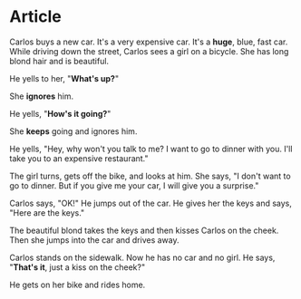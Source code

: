 # Article

Carlos buys a new car. It's a very expensive car. It's a **huge**, blue, fast car. While driving down the street, Carlos sees a girl on a bicycle. She has long blond hair and is beautiful.

He yells to her, "**What's up?**"

She **ignores** him.

He yells, "**How's it going?**"

She **keeps** going and ignores him.

He yells, "Hey, why won't you talk to me? I want to go to dinner with you. I'll take you to an expensive restaurant."

The girl turns, gets off the bike, and looks at him. She says, "I don't want to go to dinner. But if you give me your car, I will give you a surprise."&#x20;

Carlos says, "OK!" He jumps out of the car. He gives her the keys and says, "Here are the keys."&#x20;

The beautiful blond takes the keys and then kisses Carlos on the cheek. Then she jumps into the car and drives away.

Carlos stands on the sidewalk. Now he has no car and no girl. He says, "**That's it**, just a kiss on the cheek?"

He gets on her bike and rides home.
